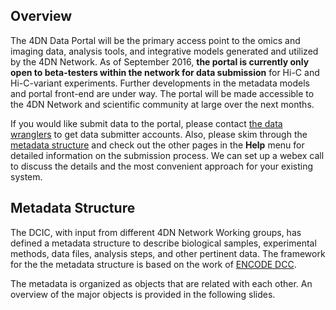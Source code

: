 ## Overview

The 4DN Data Portal will be the primary access point to the omics and imaging data, analysis tools, and integrative models
generated and utilized by the 4DN Network.
As of September 2016, **the portal is currently only open to beta-testers within the network for data submission** for
Hi-C and Hi-C-variant experiments.  Further developments in the metadata models and portal front-end are under way. The portal will be made accessible to the 4DN Network and scientific community at large over the next months.

If you would like submit data to the portal, please contact
[the data wranglers](mailto:4DN.DCIC.support@hms-dbmi.atlassian.net) to get data submitter accounts.
Also, please skim through the [metadata structure](#metadata-structure) and check out the other pages in the **Help** menu for detailed information on the submission process.
We can set up a webex call to discuss the details and the most convenient approach for your existing system.

## Metadata Structure

The DCIC, with input from different 4DN Network Working groups, has defined a metadata structure to describe biological
samples, experimental methods, data files, analysis steps, and other pertinent data.
The framework for the the metadata structure is based on the work of
[ENCODE DCC](https://www.encodeproject.org/help/getting-started/#organization).

The metadata is organized as objects that are related with each other.
An overview of the major objects is provided in the following slides.
